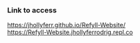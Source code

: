 ### Link to access 

https://jhollyferr.github.io/Refyll-Website/ <br>
https://Refyll-Website.jhollyferrodrig.repl.co